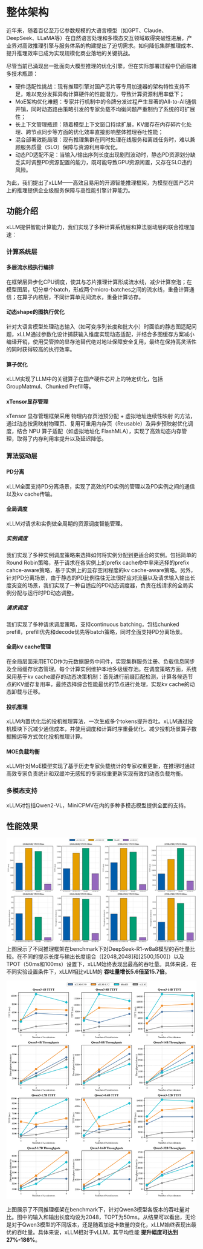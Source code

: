 # 整体架构

近年来，随着百亿至万亿参数规模的大语言模型（如GPT、Claude、DeepSeek、LLaMA等）在自然语言处理和多模态交互领域取得突破性进展，产业界对高效推理引擎与服务体系的构建提出了迫切需求。如何降低集群推理成本、提升推理效率已成为实现规模化商业落地的关键挑战。

尽管当前已涌现出一批面向大模型推理的优化引擎，但在实际部署过程中仍面临诸多技术瓶颈：

- 硬件适配性挑战：现有推理引擎对国产芯片等专用加速器的架构特性支持不足，难以充分发挥异构计算硬件的性能潜力，导致计算资源利用率低下；
- MoE架构优化难题：专家并行机制中的令牌分发过程产生显著的All-to-All通信开销，同时动态路由策略引发的专家负载不均衡问题严重制约了系统的可扩展性；
- 长上下文管理瓶颈：随着模型上下文窗口持续扩展，KV缓存在内存碎片化处理、跨节点同步等方面的优化效率直接影响整体推理吞吐性能；
- 混合部署效能局限：现有推理集群在同时处理在线服务和离线任务时，难以兼顾服务质量（SLO）保障与资源利用率优化。
- 动态PD适配不足：当输入/输出序列长度出现剧烈波动时，静态PD资源划分缺乏实时调整PD资源配置的能力，既可能导致GPU资源闲置，又存在SLO违约风险。

为此，我们提出了xLLM——高效且易用的开源智能推理框架，为模型在国产芯片上的推理提供企业级服务保障与高性能引擎计算能力。
## 功能介绍

xLLM提供智能计算能力，我们实现了多种计算系统层和算法驱动层的联合推理加速：

### 计算系统层

#### 多层流水线执行编排
在框架层异步化CPU调度，使其与芯片推理计算形成流水线，减少计算空泡；在模型图层，切分单个batch，形成两个micro-batches之间的流水线，重叠计算通信；在算子内核层，不同计算单元间流水，重叠计算访存。
#### 动态shape的图执行优化
针对大语言模型处理动态输入（如可变序列长度和批大小）时面临的静态图适配问题，xLLM通过参数化设计捕获输入维度实现动态适配，并结合多图缓存方案减小编译开销，使用受管控的显存池替代绝对地址保障安全复用，最终在保持高灵活性的同时获得较高的执行效率。
#### 算子优化
xLLM实现了LLM中的关键算子在国产硬件芯片上的特定优化，包括GroupMatmul、Chunked Prefill等。
#### xTensor显存管理
xTensor 显存管理框架采用 物理内存页池预分配 + 虚拟地址连续性映射 的方法，通过动态按需映射物理页、复用可重用内存页（Reusable）及异步预映射优化调度，结合 NPU 算子适配（如虚拟地址化 FlashMLA），实现了高效动态内存管理，取得了内存利用率提升以及延迟降低。

### 算法驱动层

#### PD分离
xLLM全面支持PD分离场景，实现了高效的PD实例的管理以及PD实例之间的通信以及kv cache传输。

#### 全局调度
xLLM对请求和实例做全周期的资源调度智能管理。
##### 实例调度
我们实现了多种实例调度策略来选择如何将实例分配到更适合的实例。包括简单的Round Robin策略，基于请求在各实例上的prefix cache命中率来选择的prefix cahce-aware策略，基于实例上的显存空闲程度的kv cache-aware策略。另外，针对PD分离场景，由于静态的PD比例往往无法很好应对流量以及请求输入输出长度突变的场景，我们实现了一种自适应的PD动态调度器，负责在线请求的全局实例分配与运行时PD动态调整。
##### 请求调度
我们实现了多种请求调度策略，支持continuous batching，包括chunked prefill，prefill优先和decode优先等batch策略，同时全面支持PD分离场景。
#### 全局kv cache管理
在全局层面采用ETCD作为元数据服务中间件，实现集群服务注册、负载信息同步及全局缓存状态管理。每个计算实例维护本地多级缓存池。在调度策略方面，系统采用基于kv cache缓存的动态决策机制：首先进行前缀匹配检测，计算各候选节点的KV缓存复用率，最终选择综合性能最优的节点进行处理，实现kv cache的动态卸载与迁移。

#### 投机推理
xLLM内置优化后的投机推理算法，一次生成多个tokens提升吞吐。xLLM通过投机模块下沉减少通信成本，并使用调度和计算时序重叠优化、减少投机场景算子数据搬运等方式优化投机推理计算。
####  MOE负载均衡
xLLM针对MoE模型实现了基于历史专家负载统计的专家权重更新，在推理时通过高效专家负责统计和双缓冲无感知的专家权重更新实现有效的动态负载均衡。

### 多模态支持

xLLM对包括Qwen2-VL，MiniCPMV在内的多种多模态模型提供全面的支持。

## 性能效果

![1](../../assets/DeepSeek-R1_performance.png)
上图展示了不同推理框架在benchmark下对DeepSeek-R1-w8a8模型的吞吐量比较。在不同的提示长度与输出长度组合（[2048,2048]和[2500,1500]）以及TPOT（50ms和100ms）设置下，xLLM始终表现出最高的吞吐量。具体来说，在不同实验设置条件下，xLLM相比vLLM的 **吞吐量增长5.6倍至15.7倍**。

![2](../../assets/Qwen3_performance.png)

上图展示了不同推理框架在benchmark下，针对Qwen3模型各版本的吞吐量对比。图中的输入和输出长度均设为2048，TOPT为50ms。从结果可以看出，无论是对于Qwen3模型的不同版本，还是随着加速卡数量的变化，xLLM始终表现出最优的吞吐量。具体来说，xLLM相对于vLLM，其平均性能 **提升幅度可达到27%-186%**。